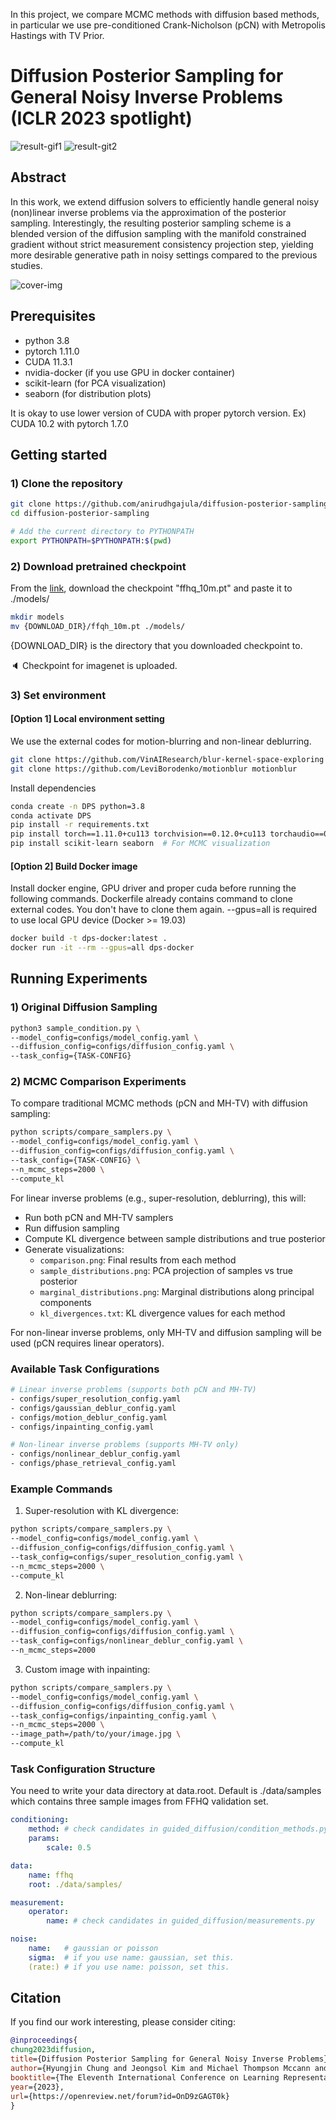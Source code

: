 In this project, we compare MCMC methods with diffusion based methods, in particular we use pre-conditioned Crank-Nicholson (pCN) with Metropolis Hastings with TV Prior.

# Diffusion Posterior Sampling for General Noisy Inverse Problems (ICLR 2023 spotlight)

![result-gif1](./figures/motion_blur.gif)
![result-git2](./figures/super_resolution.gif)
<!-- See more results in the [project-page](https://jeongsol-kim.github.io/dps-project-page) -->

## Abstract
In this work, we extend diffusion solvers to efficiently handle general noisy (non)linear inverse problems via the approximation of the posterior sampling. Interestingly, the resulting posterior sampling scheme is a blended version of the diffusion sampling with the manifold constrained gradient without strict measurement consistency projection step, yielding more desirable generative path in noisy settings compared to the previous studies.

![cover-img](./figures/cover.jpg)

## Prerequisites
- python 3.8
- pytorch 1.11.0
- CUDA 11.3.1
- nvidia-docker (if you use GPU in docker container)
- scikit-learn (for PCA visualization)
- seaborn (for distribution plots)

It is okay to use lower version of CUDA with proper pytorch version.
Ex) CUDA 10.2 with pytorch 1.7.0

## Getting started 

### 1) Clone the repository
```bash
git clone https://github.com/anirudhgajula/diffusion-posterior-sampling/
cd diffusion-posterior-sampling

# Add the current directory to PYTHONPATH
export PYTHONPATH=$PYTHONPATH:$(pwd)
```

### 2) Download pretrained checkpoint
From the [link](https://drive.google.com/drive/folders/1jElnRoFv7b31fG0v6pTSQkelbSX3xGZh?usp=sharing), download the checkpoint "ffhq_10m.pt" and paste it to ./models/
```bash
mkdir models
mv {DOWNLOAD_DIR}/ffqh_10m.pt ./models/
```
{DOWNLOAD_DIR} is the directory that you downloaded checkpoint to.

:speaker: Checkpoint for imagenet is uploaded.

### 3) Set environment
#### [Option 1] Local environment setting

We use the external codes for motion-blurring and non-linear deblurring.
```bash
git clone https://github.com/VinAIResearch/blur-kernel-space-exploring bkse
git clone https://github.com/LeviBorodenko/motionblur motionblur
```

Install dependencies
```bash
conda create -n DPS python=3.8
conda activate DPS
pip install -r requirements.txt
pip install torch==1.11.0+cu113 torchvision==0.12.0+cu113 torchaudio==0.11.0 --extra-index-url https://download.pytorch.org/whl/cu113
pip install scikit-learn seaborn  # For MCMC visualization
```

#### [Option 2] Build Docker image
Install docker engine, GPU driver and proper cuda before running the following commands.
Dockerfile already contains command to clone external codes. You don't have to clone them again.
--gpus=all is required to use local GPU device (Docker >= 19.03)

```bash
docker build -t dps-docker:latest .
docker run -it --rm --gpus=all dps-docker
```

## Running Experiments

### 1) Original Diffusion Sampling
```bash
python3 sample_condition.py \
--model_config=configs/model_config.yaml \
--diffusion_config=configs/diffusion_config.yaml \
--task_config={TASK-CONFIG}
```

### 2) MCMC Comparison Experiments
To compare traditional MCMC methods (pCN and MH-TV) with diffusion sampling:

```bash
python scripts/compare_samplers.py \
--model_config=configs/model_config.yaml \
--diffusion_config=configs/diffusion_config.yaml \
--task_config={TASK-CONFIG} \
--n_mcmc_steps=2000 \
--compute_kl
```

For linear inverse problems (e.g., super-resolution, deblurring), this will:
- Run both pCN and MH-TV samplers
- Run diffusion sampling
- Compute KL divergence between sample distributions and true posterior
- Generate visualizations:
  - `comparison.png`: Final results from each method
  - `sample_distributions.png`: PCA projection of samples vs true posterior
  - `marginal_distributions.png`: Marginal distributions along principal components
  - `kl_divergences.txt`: KL divergence values for each method

For non-linear inverse problems, only MH-TV and diffusion sampling will be used (pCN requires linear operators).

### Available Task Configurations
```bash
# Linear inverse problems (supports both pCN and MH-TV)
- configs/super_resolution_config.yaml
- configs/gaussian_deblur_config.yaml
- configs/motion_deblur_config.yaml
- configs/inpainting_config.yaml

# Non-linear inverse problems (supports MH-TV only)
- configs/nonlinear_deblur_config.yaml
- configs/phase_retrieval_config.yaml
```

### Example Commands

1. Super-resolution with KL divergence:
```bash
python scripts/compare_samplers.py \
--model_config=configs/model_config.yaml \
--diffusion_config=configs/diffusion_config.yaml \
--task_config=configs/super_resolution_config.yaml \
--n_mcmc_steps=2000 \
--compute_kl
```

2. Non-linear deblurring:
```bash
python scripts/compare_samplers.py \
--model_config=configs/model_config.yaml \
--diffusion_config=configs/diffusion_config.yaml \
--task_config=configs/nonlinear_deblur_config.yaml \
--n_mcmc_steps=2000
```

3. Custom image with inpainting:
```bash
python scripts/compare_samplers.py \
--model_config=configs/model_config.yaml \
--diffusion_config=configs/diffusion_config.yaml \
--task_config=configs/inpainting_config.yaml \
--n_mcmc_steps=2000 \
--image_path=/path/to/your/image.jpg \
--compute_kl
```

### Task Configuration Structure
You need to write your data directory at data.root. Default is ./data/samples which contains three sample images from FFHQ validation set.

```yaml
conditioning:
    method: # check candidates in guided_diffusion/condition_methods.py
    params:
        scale: 0.5

data:
    name: ffhq
    root: ./data/samples/

measurement:
    operator:
        name: # check candidates in guided_diffusion/measurements.py

noise:
    name:   # gaussian or poisson
    sigma:  # if you use name: gaussian, set this.
    (rate:) # if you use name: poisson, set this.
```

## Citation
If you find our work interesting, please consider citing:
```bibtex
@inproceedings{
chung2023diffusion,
title={Diffusion Posterior Sampling for General Noisy Inverse Problems},
author={Hyungjin Chung and Jeongsol Kim and Michael Thompson Mccann and Marc Louis Klasky and Jong Chul Ye},
booktitle={The Eleventh International Conference on Learning Representations },
year={2023},
url={https://openreview.net/forum?id=OnD9zGAGT0k}
}
```

